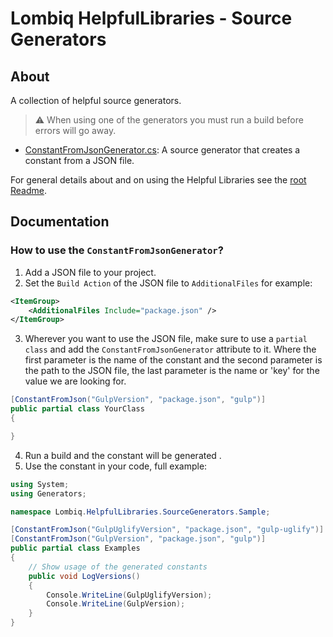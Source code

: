 # Lombiq HelpfulLibraries - Source Generators

## About

A collection of helpful source generators.
> ⚠ When using one of the generators you must run a build before errors will go away.

- [ConstantFromJsonGenerator.cs](ConstantFromJsonGenerator.cs): A source generator that creates a constant from a JSON file.

For general details about and on using the Helpful Libraries see the [root Readme](../Readme.md).

## Documentation

### How to use the `ConstantFromJsonGenerator`?

1. Add a JSON file to your project.
2. Set the `Build Action` of the JSON file to `AdditionalFiles` for example:

```xml
<ItemGroup>
    <AdditionalFiles Include="package.json" />
</ItemGroup>
```

3. Wherever you want to use the JSON file, make sure to use a `partial class` and add the `ConstantFromJsonGenerator` attribute to it.
Where the first parameter is the name of the constant and the second parameter is the path to the JSON file, the last parameter is the name or 'key' for the value we are looking for.

```csharp
[ConstantFromJson("GulpVersion", "package.json", "gulp")]
public partial class YourClass
{

}
```

4. Run a build and the constant will be generated .
5. Use the constant in your code, full example:

```csharp
using System;
using Generators;

namespace Lombiq.HelpfulLibraries.SourceGenerators.Sample;

[ConstantFromJson("GulpUglifyVersion", "package.json", "gulp-uglify")]
[ConstantFromJson("GulpVersion", "package.json", "gulp")]
public partial class Examples
{
    // Show usage of the generated constants
    public void LogVersions()
    {
        Console.WriteLine(GulpUglifyVersion);
        Console.WriteLine(GulpVersion);
    }
}
```
